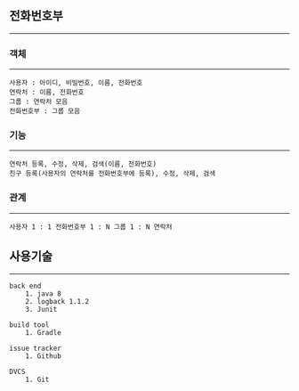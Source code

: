 ## 전화번호부
----

### 객체
----
```
사용자 : 아이디, 비밀번호, 이름, 전화번호 
연락처 : 이름, 전화번호
그룹 : 연락처 모음
전화번호부 : 그룹 모음
```

### 기능
----
```
연락처 등록, 수정, 삭제, 검색(이름, 전화번호)
친구 등록(사용자의 연락처를 전화번호부에 등록), 수정, 삭제, 검색
```

### 관계
----
```
사용자 1 : 1 전화번호부 1 : N 그룹 1 : N 연락처
```

## 사용기술
----
```
back end
	1. java 8
	2. logback 1.1.2
	3. Junit
```
```
build tool
	1. Gradle
```
```
issue tracker
	1. Github
```
```
DVCS
	1. Git
```